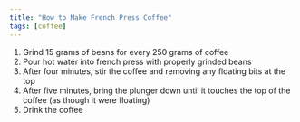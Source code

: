 ```yaml
---
title: "How to Make French Press Coffee"
tags: [coffee]
---
```


1. Grind 15 grams of beans for every 250 grams of coffee
1. Pour hot water into french press with properly grinded beans
1. After four minutes, stir the coffee and removing any floating bits at the top
1. After five minutes, bring the plunger down until it touches the top of the coffee (as though it were floating)
1. Drink the coffee
